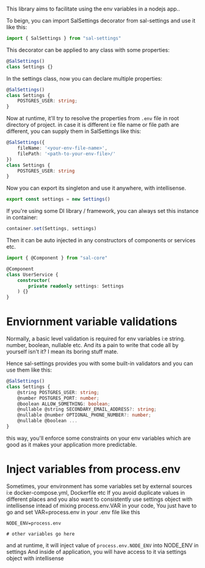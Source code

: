 This library aims to facilitate using the env variables in a nodejs app..

To beign, you can import SalSettings decorator from sal-settings and use it like this:

```ts
import { SalSettings } from "sal-settings"
```

This decorator can be applied to any class with some properties:

```ts
@SalSettings()
class Settings {}
```

In the settings class, now you can declare multiple properties:

```ts
@SalSettings()
class Settings {
    POSTGRES_USER: string;
}
```

Now at runtime, it'll try to resolve the properties from `.env` file in root directory of project.
in case it is different i:e file name or file path are different, you can supply them in
SalSettings like this:

```ts
@SalSettings({
    fileName: '<your-env-file-name>',
    filePath: '<path-to-your-env-file>/'
})
class Settings {
    POSTGRES_USER: string
}
```

Now you can export its singleton and use it anywhere, with intellisense.

```ts
export const settings = new Settings()
```

If you're using some DI library / framework, you can always set this instance in container:

```ts
container.set(Settings, settings)
```

Then it can be auto injected in any constructors of components or services etc.

```ts
import { @Component } from "sal-core"

@Component
class UserService {
    constructor(
        private readonly settings: Settings
    ) {}
}
```

# Enviornment variable validations

Normally, a basic level validation is required for env variables i:e string. number, boolean, nullable etc.
And its a pain to write that code all by yourself isn't it? I mean its boring stuff mate.

Hence sal-settings provides you with some built-in validators and you can use them like this:

```ts
@SalSettings()
class Settings {
    @string POSTGRES_USER: string;
    @number POSTGRES_PORT: number;
    @boolean ALLOW_SOMETHING: boolean;
    @nullable @string SECONDARY_EMAIL_ADDRESS?: string;
    @nullable @number OPTIONAL_PHONE_NUMBER?: number;
    @nullable @boolean ...    
}
```

this way, you'll enforce some constraints on your env variables which are good as it makes your
application more predictable.

# Inject variables from process.env

Sometimes, your environment has some variables set by external sources i:e docker-compose.yml, Dockerfile etc
If you avoid duplicate values in different places and you also want to consistently use settings object with intellisense
intead of mixing process.env.VAR in your code, You just have to go and set VAR=process.env in your .env file like this

```shell
NODE_ENV=process.env

# other variables go here
```

and at runtime, it will inject value of ```process.env.NODE_ENV``` into NODE_ENV in settings
And inside of application, you will have access to it via settings object with intellisense

